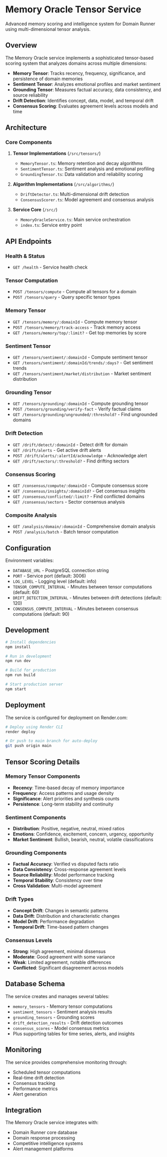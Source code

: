 # Memory Oracle Tensor Service

Advanced memory scoring and intelligence system for Domain Runner using multi-dimensional tensor analysis.

## Overview

The Memory Oracle service implements a sophisticated tensor-based scoring system that analyzes domains across multiple dimensions:

- **Memory Tensor**: Tracks recency, frequency, significance, and persistence of domain memories
- **Sentiment Tensor**: Analyzes emotional profiles and market sentiment
- **Grounding Tensor**: Measures factual accuracy, data consistency, and source reliability
- **Drift Detection**: Identifies concept, data, model, and temporal drift
- **Consensus Scoring**: Evaluates agreement levels across models and time

## Architecture

### Core Components

1. **Tensor Implementations** (`/src/tensors/`)
   - `MemoryTensor.ts`: Memory retention and decay algorithms
   - `SentimentTensor.ts`: Sentiment analysis and emotional profiling
   - `GroundingTensor.ts`: Data validation and reliability scoring

2. **Algorithm Implementations** (`/src/algorithms/`)
   - `DriftDetector.ts`: Multi-dimensional drift detection
   - `ConsensusScorer.ts`: Model agreement and consensus analysis

3. **Service Core** (`/src/`)
   - `MemoryOracleService.ts`: Main service orchestration
   - `index.ts`: Service entry point

## API Endpoints

### Health & Status
- `GET /health` - Service health check

### Tensor Computation
- `POST /tensors/compute` - Compute all tensors for a domain
- `POST /tensors/query` - Query specific tensor types

### Memory Tensor
- `GET /tensors/memory/:domainId` - Compute memory tensor
- `POST /tensors/memory/track-access` - Track memory access
- `GET /tensors/memory/top/:limit?` - Get top memories by score

### Sentiment Tensor
- `GET /tensors/sentiment/:domainId` - Compute sentiment tensor
- `GET /tensors/sentiment/:domainId/trends/:days?` - Get sentiment trends
- `GET /tensors/sentiment/market/distribution` - Market sentiment distribution

### Grounding Tensor
- `GET /tensors/grounding/:domainId` - Compute grounding tensor
- `POST /tensors/grounding/verify-fact` - Verify factual claims
- `GET /tensors/grounding/ungrounded/:threshold?` - Find ungrounded domains

### Drift Detection
- `GET /drift/detect/:domainId` - Detect drift for domain
- `GET /drift/alerts` - Get active drift alerts
- `POST /drift/alerts/:alertId/acknowledge` - Acknowledge alert
- `GET /drift/sectors/:threshold?` - Find drifting sectors

### Consensus Scoring
- `GET /consensus/compute/:domainId` - Compute consensus score
- `GET /consensus/insights/:domainId?` - Get consensus insights
- `GET /consensus/conflicted/:limit?` - Find conflicted domains
- `GET /consensus/sectors` - Sector consensus analysis

### Composite Analysis
- `GET /analysis/domain/:domainId` - Comprehensive domain analysis
- `POST /analysis/batch` - Batch tensor computation

## Configuration

Environment variables:
- `DATABASE_URL` - PostgreSQL connection string
- `PORT` - Service port (default: 3006)
- `LOG_LEVEL` - Logging level (default: info)
- `TENSOR_COMPUTE_INTERVAL` - Minutes between tensor computations (default: 60)
- `DRIFT_DETECTION_INTERVAL` - Minutes between drift detections (default: 120)
- `CONSENSUS_COMPUTE_INTERVAL` - Minutes between consensus computations (default: 90)

## Development

```bash
# Install dependencies
npm install

# Run in development
npm run dev

# Build for production
npm run build

# Start production server
npm start
```

## Deployment

The service is configured for deployment on Render.com:

```bash
# Deploy using Render CLI
render deploy

# Or push to main branch for auto-deploy
git push origin main
```

## Tensor Scoring Details

### Memory Tensor Components
- **Recency**: Time-based decay of memory importance
- **Frequency**: Access patterns and usage density
- **Significance**: Alert priorities and synthesis counts
- **Persistence**: Long-term stability and continuity

### Sentiment Components
- **Distribution**: Positive, negative, neutral, mixed ratios
- **Emotions**: Confidence, excitement, concern, urgency, opportunity
- **Market Sentiment**: Bullish, bearish, neutral, volatile classifications

### Grounding Components
- **Factual Accuracy**: Verified vs disputed facts ratio
- **Data Consistency**: Cross-response agreement levels
- **Source Reliability**: Model performance tracking
- **Temporal Stability**: Consistency over time
- **Cross Validation**: Multi-model agreement

### Drift Types
- **Concept Drift**: Changes in semantic patterns
- **Data Drift**: Distribution and characteristic changes
- **Model Drift**: Performance degradation
- **Temporal Drift**: Time-based pattern changes

### Consensus Levels
- **Strong**: High agreement, minimal dissensus
- **Moderate**: Good agreement with some variance
- **Weak**: Limited agreement, notable differences
- **Conflicted**: Significant disagreement across models

## Database Schema

The service creates and manages several tables:
- `memory_tensors` - Memory tensor computations
- `sentiment_tensors` - Sentiment analysis results
- `grounding_tensors` - Grounding scores
- `drift_detection_results` - Drift detection outcomes
- `consensus_scores` - Model consensus metrics
- Plus supporting tables for time series, alerts, and insights

## Monitoring

The service provides comprehensive monitoring through:
- Scheduled tensor computations
- Real-time drift detection
- Consensus tracking
- Performance metrics
- Alert generation

## Integration

The Memory Oracle service integrates with:
- Domain Runner core database
- Domain response processing
- Competitive intelligence systems
- Alert management platforms